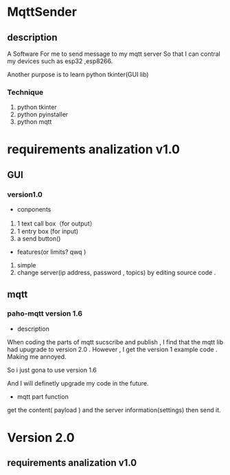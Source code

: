 # MqttSender

## description

A Software For me to send message to my mqtt server
So that I can contral my devices such as esp32 ,esp8266.

Another purpose is to learn python tkinter(GUI lib)

### Technique

1. python tkinter
2. python pyinstaller
3. python mqtt

# requirements analization v1.0

## GUI

### version1.0

* conponents

1. 1 text call box（for output）
2. 1 entry box (for input)
3. a send button()

* features(or limits? qwq )

1. simple
2. change server(ip address, password , topics) by editing source code .

## mqtt

### paho-mqtt version 1.6

* description

When coding the parts of mqtt sucscribe and publish , I find that the mqtt lib had upugrade to version 2.0 . However , I get the version 1 example code . Making me annoyed.

So i just gona to use version 1.6

And I will definetly upgrade my code in the future.

* mqtt part function

get the content( payload ) and the server information(settings)  then send it.


# Version 2.0

## requirements analization v1.0

